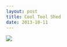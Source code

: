 ```yaml
---
layout: post
title: Cool Tool Shed
date: 2013-10-11
---
```

![](http://farm8.staticflickr.com/7305/10104824225_8572933b68_c.jpg)